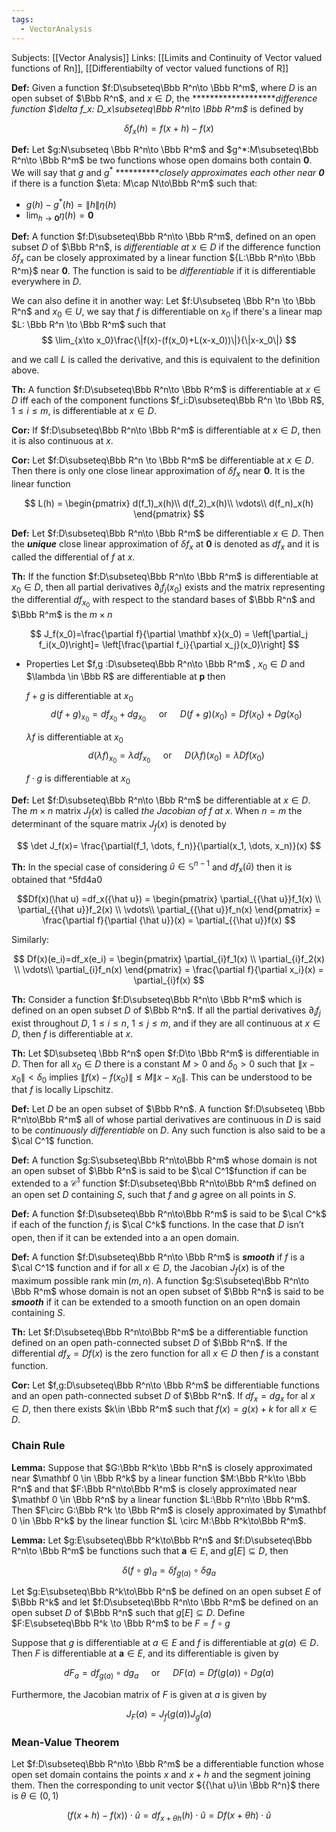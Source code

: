 ```yaml
---
tags:
  - VectorAnalysis
---
```

Subjects: [[Vector Analysis]] 
Links: [[Limits and Continuity of Vector valued functions of Rn]], [[Differentiabilty of vector valued functions of R]]

**********Def:********** Given a function $f:D\subseteq\Bbb R^n\to \Bbb R^m$, where $D$ is an open subset of $\Bbb R^n$, and $x\in D$, the *******************_difference function $\delta f_x: D_x\subseteq\Bbb R^n\to \Bbb R^m$_ is defined by

$$ \delta f_x (h) = f({x+h}) -f(x) $$

******************Def:****************** Let $g:N\subseteq \Bbb R^n\to \Bbb R^m$ and $g^*:M\subseteq\Bbb R^n\to \Bbb R^m$ be two functions whose open domains both contain $\mathbf 0$. We will say that $g$ and $g^*$ **********_closely approximates each other near $\mathbf 0$_ if there is a function $\eta: M\cap N\to\Bbb R^m$ such that:

- $g(h) -g^*(h) = \|h\|\eta(h)$
- $\lim_{{h\to \mathbf 0}}\eta(h) = \mathbf 0$

**********Def:********** A function $f:D\subseteq\Bbb R^n\to \Bbb R^m$, defined on an open subset $D$ of $\Bbb R^n$, is _differentiable at_ $x\in D$ if the difference function $\delta f_x$ can be closely approximated by a linear function ${L:\Bbb R^n\to \Bbb R^m}$ near $\mathbf 0$. The function is said to be _differentiable_ if it is differentiable everywhere in $D$.

We can also define it in another way:
Let $f:U\subseteq \Bbb R^n \to \Bbb R^n$ and $x_0 \in U$, we say that $f$ is differentiable on $x_0$ if there's a linear map $L: \Bbb R^n \to \Bbb R^m$ such that
$$
\lim_{x\to x_0}\frac{\|f(x)-(f(x_0)+L(x-x_0))\|}{\|x-x_0\|}
$$

and we call $L$ is called the derivative, and this is equivalent to the definition above. 

********Th:******** A function $f:D\subseteq\Bbb R^n\to \Bbb R^m$ is differentiable at $x \in D$ iff each of the component functions $f_i:D\subseteq\Bbb R^n \to \Bbb R$, $1 \le i \le m$, is differentiable at $x\in D$.

**********Cor:********** If $f:D\subseteq\Bbb R^n\to \Bbb R^m$ is differentiable at $x\in D$, then it is also continuous at $x$.

**********Cor:********** Let $f:D\subseteq\Bbb R^n \to \Bbb R^m$ be differentiable at $x\in D$. Then there is only one close linear approximation of $\delta f_x$ near $\mathbf 0$. It is the linear function

$$ L(h) = \begin{pmatrix} d(f_1)_x(h)\\ d(f_2)_x(h)\\ \vdots\\ d(f_n)_x(h) \end{pmatrix} $$

**********Def:********** Let $f:D\subseteq\Bbb R^n\to \Bbb R^m$ be differentiable $x \in D$. Then the _****unique****_ close linear approximation of $\delta f_x$ at $\mathbf 0$ is denoted as $df_x$ and it is called the differential of $f$ at $x$.

**********Th:********** If the function $f:D\subseteq\Bbb R^n\to \Bbb R^m$ is differentiable at $x_0 \in D$, then all partial derivatives $\partial_i f_j(x_0)$ exists and the matrix representing the differential $df_{x_0}$ with respect to the standard bases of $\Bbb R^n$ and $\Bbb R^m$ is the $m \times n$

$$ J_f(x_0)=\frac{\partial f}{\partial \mathbf x}(x_0) = \left[\partial_j f_i(x_0)\right]= \left[\frac{\partial f_i}{\partial x_j}(x_0)\right] $$

- Properties
    Let $f,g :D\subseteq\Bbb R^n\to \Bbb R^m$ , $x_0\in D$ and $\lambda \in \Bbb R$ are differentiable at $\mathbf p$ then
    
    $f+g$ is differentiable at $x_0$
    $$ d(f+g)_{x_0} = df_{x_0} +dg_{x_0} \quad \text{ or } \quad D(f+g)(x_0) = Df(x_0) +Dg(x_0)$$
    
    $\lambda f$ is differentiable at $x_0$
	    $$ d(\lambda f)_{x_0} = \lambda df_{x_0} \quad \text{ or }\quad D(\lambda f)(x_0)= \lambda Df(x_0)$$
    
    $f \cdot g$ is differentiable at ${x_0}$
    

******Def:****** Let $f:D\subseteq\Bbb R^n\to \Bbb R^m$ be differentiable at $x \in D$. The $m\times n$ matrix $J_f(x)$ is called _the Jacobian of $f$ at_ $x$. When $n = m$ the determinant of the square matrix $J_f(x)$ is denoted by

$$ \det J_f(x)= \frac{\partial(f_1, \dots, f_n)}{\partial(x_1, \dots, x_n)}(x) $$

********Th:******** In the special case of considering ${\hat u}\in \mathbb S^{n-1}$ and $df_x({\hat u})$ then it is obtained that ^5fd4a0

$$Df(x)(\hat u) =df_x({\hat u}) = \begin{pmatrix} \partial_{{\hat u}}f_1(x) \\ \partial_{{\hat u}}f_2(x) \\ \vdots\\ \partial_{{\hat u}}f_n(x) \end{pmatrix} = \frac{\partial f}{\partial {\hat u}}(x) = \partial_{{\hat u}}f(x) $$

Similarly:

$$ Df(x)(e_i)=df_x(e_i) = \begin{pmatrix} \partial_{i}f_1(x) \\ \partial_{i}f_2(x) \\ \vdots\\ \partial_{i}f_n(x) \end{pmatrix} = \frac{\partial f}{\partial x_i}(x) = \partial_{i}f(x) $$

**********Th:********** Consider a function $f:D\subseteq\Bbb R^n\to \Bbb R^m$ which is defined on an open subset $D$ of $\Bbb R^n$. If all the partial derivatives $\partial_i f_j$ exist throughout $D$, $1 \le i \le n$, $1\le j\le m$, and if they are all continuous at $x \in D$, then $f$ is differentiable at $x$.

********Th:******** Let $D\subseteq \Bbb R^n$ open $f:D\to \Bbb R^m$ is differentiable in $D$. Then for all $x_0 \in D$ there is a constant $M>0$ and $\delta_0>0$ such that $\|{x-x}_0\|<\delta_0$ implies ${\|f(x)-f(x_0)\|\le M\|x-x_0\|}$. This can be understood to be that $f$ is locally Lipschitz.

************Def:************ Let $D$ be an open subset of $\Bbb R^n$. A function $f:D\subseteq \Bbb R^n\to\Bbb R^m$ all of whose partial derivatives are continuous in $D$ is said to be _continuously differentiable_ on $D$. Any such function is also said to be a $\cal C^1$ function.

**********Def:********** A function $g:S\subseteq\Bbb R^n\to\Bbb R^m$ whose domain is not an open subset of $\Bbb R^n$ is said to be $\cal C^1$function if can be extended to a $\mathcal C^1$ function $f:D\subseteq\Bbb R^n\to\Bbb R^m$ defined on an open set $D$ containing $S$, such that $f$ and $g$ agree on all points in $S$.

**********Def:********** A function $f:D\subseteq\Bbb R^n\to\Bbb R^m$ is said to be $\cal C^k$ if each of the function $f_i$ is $\cal C^k$ functions. In the case that $D$ isn’t open, then if it can be extended into a an open domain.

************Def:************ A function $f:D\subseteq\Bbb R^n\to \Bbb R^m$ is _******smooth******_ if $f$ is a $\cal C^1$ function and if for all $x \in D$, the Jacobian $J_f(x)$ is of the maximum possible rank $\min(m,n)$. A function $g:S\subseteq\Bbb R^n\to \Bbb R^m$ whose domain is not an open subset of $\Bbb R^n$ is said to be _******smooth******_ if it can be extended to a smooth function on an open domain containing $S$.

****************Th:**************** Let $f:D\subseteq\Bbb R^n\to\Bbb R^m$ be a differentiable function defined on an open path-connected subset $D$ of $\Bbb R^n$. If the differential $df_x = Df(x)$ is the zero function for all $x\in D$ then $f$ is a constant function.

**********Cor:********** Let $f,g:D\subseteq\Bbb R^n\to \Bbb R^m$ be differentiable functions and an open path-connected subset $D$ of $\Bbb R^n$. If $df_x = dg_x$ for al $x\in D$, then there exists $k\in \Bbb R^m$ such that $f(x)= g(x)+k$ for all $x \in D$.

### Chain Rule
**************Lemma:************** Suppose that $G:\Bbb R^k\to \Bbb R^n$ is closely approximated near $\mathbf 0 \in \Bbb R^k$ by a linear function $M:\Bbb R^k\to \Bbb R^n$ and that $F:\Bbb R^n\to\Bbb R^m$ is closely approximated near $\mathbf 0 \in \Bbb R^n$ by a linear function $L:\Bbb R^n\to \Bbb R^m$. Then $F\circ G:\Bbb R^k \to \Bbb R^m$ is closely approximated by $\mathbf 0 \in \Bbb R^k$ by the linear function $L \circ M:\Bbb R^k\to\Bbb R^m$.

********Lemma:******** Let $g:E\subseteq\Bbb R^k\to\Bbb R^n$ and $f:D\subseteq\Bbb R^n\to \Bbb R^m$ be functions such that $\mathbf a \in E$, and $g[E] \subseteq D$, then

$$ \delta(f\circ g)_{a} = \delta f_{g(a)} \circ \delta g_a $$

Let $g:E\subseteq\Bbb R^k\to\Bbb R^n$ be defined on an open subset $E$ of $\Bbb R^k$ and let $f:D\subseteq\Bbb R^n\to \Bbb R^m$ be defined on an open subset $D$ of $\Bbb R^n$ such that $g[E]\subseteq D$. Define $F:E\subseteq\Bbb R^k \to \Bbb R^m$ to be ${F= f\circ g}$

Suppose that $g$ is differentiable at $a \in E$ and $f$ is differentiable at $g(a) \in D$. Then $F$ is differentiable at $\mathbf a\in E$, and its differentiable is given by

$$ dF_a = df_{g(a)}\circ dg_a \quad \text{ or } \quad DF(a) = Df(g(a))\circ Dg(a)$$

Furthermore, the Jacobian matrix of $F$ is given at $a$ is given by

$$ J_F(a) = J_f(g(a))J_g(a) $$

### Mean-Value Theorem
Let $f:D\subseteq\Bbb R^n\to \Bbb R^m$ be a differentiable function whose open set domain contains the points $x$ and ${x+h}$ and the segment joining them. Then the corresponding to unit vector ${{\hat u}\in \Bbb R^n}$ there is $\theta \in (0,1)$

$$ (f({x+h})-f(x))\cdot {\hat u} = df_{{x+\theta h}}(h) \cdot {\hat u}  = Df(x+\theta h)\cdot \hat u$$